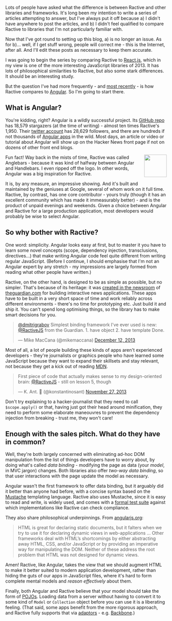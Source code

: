 Lots of people have asked what the difference is between Ractive and other libraries and frameworks. It's long been my intention to write a series of articles attempting to answer, but I've always put it off because a) I didn't have anywhere to post the articles, and b) I didn't feel qualified to compare Ractive to libraries that I'm not particularly familiar with.

Now that I've got round to setting up this blog, a) is no longer an issue. As for b)... well, if I get stuff wrong, people will correct me - this is the Internet, after all. And I'll edit these posts as necessary to keep them accurate.

I was going to begin the series by comparing Ractive to [React.js](facebook.github.io/react/), which in my view is one of the more interesting JavaScript libraries of 2013. It has lots of philosophical similarities to Ractive, but also some stark differences. It should be an interesting study.

But the question I've had more frequently - and [most recently](http://stackoverflow.com/questions/20893066/differences-between-ractivejs-and-angularjs) - is how Ractive compares to [Angular](http://angularjs.org/). So I'm going to start there.


## What is Angular?

You're kidding, right? Angular is a wildly successful project. Its [GitHub repo](https://github.com/angular/angular.js) has 18,579 stargazers (at the time of writing) - almost ten times Ractive's 1,950. Their [twitter account](http://twitter.com/angularjs) has 28,629 followers, and there are hundreds if not thousands of [Angular apps](http://builtwith.angularjs.org/) in the wild. Most days, an article or video or tutorial about Angular will show up on the Hacker News front page if not on dozens of other front end blogs.

<aside>
	<div class='aside-inner'>
		<p><a href='../assets/images/anglebars.jpg'><img src='../assets/images/anglebars.jpg' style='width: 5em; float: right; margin: 0 0 1em 1em'></a>Fun fact! Way back in the mists of time, Ractive was called Anglebars - because it was kind of halfway between Angular and Handlebars. I even ripped off the logo. In other words, Angular was a big inspiration for Ractive.
	</div>
</aside>

It is, by any measure, an impressive showing. And it's built and maintained by the geniuses at Google, several of whom work on it full time. Ractive, by contrast, has one core contributor - yours truly (though it has an excellent community which has made it immeasurably better) - and is the product of unpaid evenings and weekends. Given a choice between Angular and Ractive for a large production application, most developers would probably be wise to select Angular.


## So why bother with Ractive?

One word: simplicity. Angular looks easy at first, but to master it you have to learn some novel concepts (scope, dependency injection, transclusions, directives...) that make writing Angular code feel quite different from writing regular JavaScript. (Before I continue, I should emphasise that I'm not an Angular expert by any stretch - my impressions are largely formed from reading what other people have written.)

Ractive, on the other hand, is designed to be as simple as possible, but no simpler. That's because of its heritage: it was [created in the newsroom](the-origins-of-ractive) of [theguardian.com](http://theguardian.com) for building interactive news applications. These apps have to be built in a very short space of time and work reliably across different environments - there's no time for prototyping etc. Just build it and ship it. You can't spend long optimising things, so the library has to make smart decisions for you.

<blockquote class="twitter-tweet" data-conversation="none" lang="en"><p><a href="https://twitter.com/dmitrigrabov">@dmitrigrabov</a> Simplest binding framework I&#39;ve ever used is new: <a href="https://twitter.com/RactiveJS">@RactiveJS</a> from the Guardian. &#10;&#10;1. have object&#10;2. have template&#10;&#10;Done.</p>&mdash; Mike MacCana (@mikemaccana) <a href="https://twitter.com/mikemaccana/statuses/411108002297806848">December 12, 2013</a></blockquote>
<script async src="//platform.twitter.com/widgets.js" charset="utf-8"></script>

Most of all, a lot of people building these kinds of apps aren't experienced developers - they're journalists or graphics people who have learned some JavaScript because they want to expand their skillsets and stay relevant, not because they get a kick out of reading [MDN](https://developer.mozilla.org/en-US/).

<blockquote class="twitter-tweet" lang="en"><p>First piece of code that actually makes sense to my design-oriented brain: <a href="https://twitter.com/RactiveJS">@RactiveJS</a> - still on lesson 5, though</p>&mdash; K. Ant.  (@konstantinosant) <a href="https://twitter.com/konstantinosant/statuses/405590478956920832">November 27, 2013</a></blockquote>
<script async src="//platform.twitter.com/widgets.js" charset="utf-8"></script>

Don't try explaining to a hacker-journalist that they need to call `$scope.apply()` or that, having just got their head around minification, they need to perform some elaborate maneouvres to prevent the dependency injection from breaking - trust me, they won't care!


## Enough with the sales pitch. What do they have in common?

Well, they're both largely concerned with eliminating ad-hoc DOM manipulation from the list of things developers have to worry about, by doing what's called *data binding* - modifying the page as data (your *model*, in MVC jargon) changes. Both libraries also offer *two-way data binding*, so that user interactions with the page update the model as necessary.

Angular wasn't the first framework to offer data binding, but it arguably did it better than anyone had before, with a concise syntax based on the [Mustache](http://mustache.github.io/) templating language. Ractive also uses Mustache, since it is easy to read and write, is widely used, and comes with a [formal test suite](https://github.com/mustache/spec) against which implementations like Ractive can check compliance.

They also share philosophical underpinnings. From [angularjs.org](http://angularjs.org):

> HTML is great for declaring static documents, but it falters when we try to use it for declaring dynamic views in web-applications ... Other frameworks deal with HTML’s shortcomings by either abstracting away HTML, CSS, and/or JavaScript or by providing an imperative way for manipulating the DOM. Neither of these address the root problem that HTML was not designed for dynamic views.

Amen! Ractive, like Angular, takes the view that we should augment HTML to make it better suited to modern application development, rather than hiding the guts of our apps in JavaScript files, where it's hard to form complete mental models and *reason effectively* about them.

Finally, both Angular and Ractive believe that your model should take the form of [POJOs](http://odetocode.com/blogs/scott/archive/2012/02/27/plain-old-javascript.aspx). Loading data from a server without having to convert it to some kind of `Model` or `Collection` object before you can use it is a liberating feeling. (That said, some apps benefit from the more rigorous approach, and Ractive fully supports that via [adaptors](http://docs.ractivejs.org/latest/adaptors) - e.g. [Backbone](http://examples.ractivejs.org/backbone).)